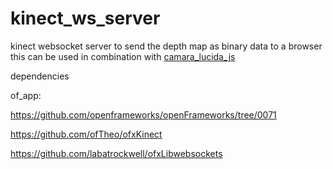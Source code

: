 kinect_ws_server
================

kinect websocket server to send the depth map as binary data to a browser
this can be used in combination with [camara_lucida_js](https://github.com/chparsons/camara_lucida_js) 

dependencies

of_app: 

https://github.com/openframeworks/openFrameworks/tree/0071

https://github.com/ofTheo/ofxKinect

https://github.com/labatrockwell/ofxLibwebsockets
